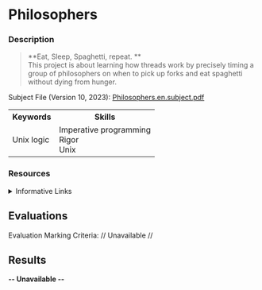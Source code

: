 # Philosophers
### Description
  > **Eat, Sleep, Spaghetti, repeat. ** <br>
  This project is about learning how threads work by precisely timing a group of philosophers 
  on when to pick up forks and eat spaghetti without dying from hunger. 
  
  Subject File (Version 10, 2023): [Philosophers.en.subject.pdf](https://github.com/kaseypsbrice/42-Cursus/files/10553403/Philosophers.en.subject.pdf)
  
<table>
  <tr>
    <th>Keywords</th>
    <th>Skills</th>
    </tr>
  <tr>
    <td>Unix logic<br>
    </td>
    <td>Imperative programming<br>
      Rigor<br>
      Unix<br>
      </td>
    </tr>
  </table>
    
### Resources

  <details><summary>Informative Links</summary>
    <ul>
      <li><a href="">
        -- Unavailable --</a></li>
    </ul>
  </details>
  
## Evaluations

Evaluation Marking Criteria: // Unavailable //

## Results 

**-- Unavailable --**
